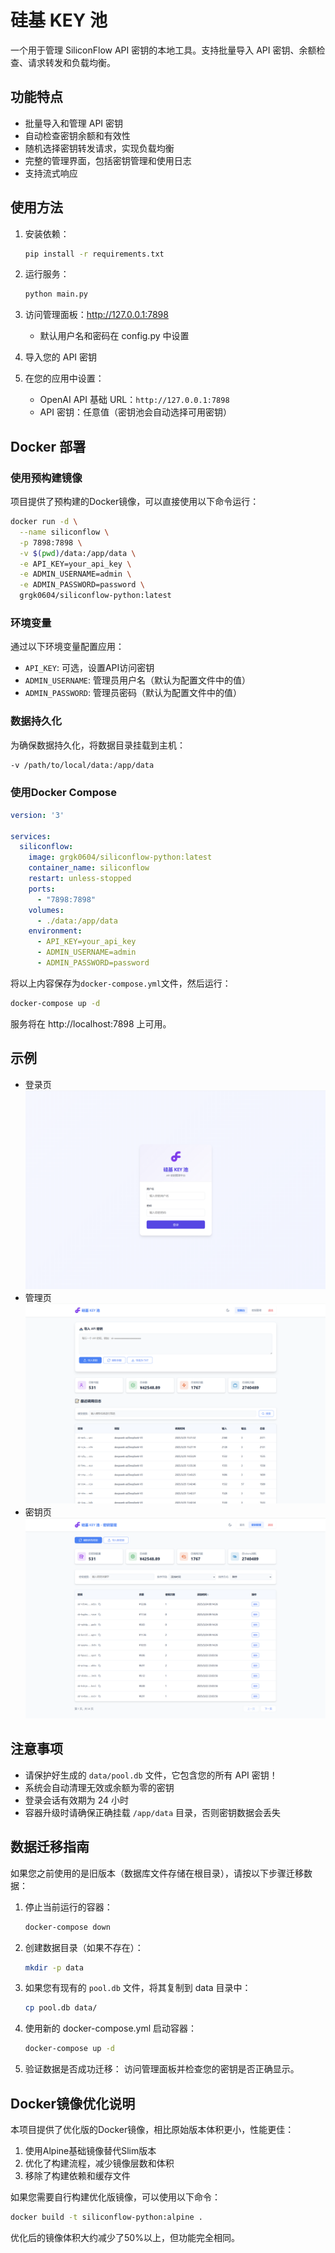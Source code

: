 # 硅基 KEY 池

一个用于管理 SiliconFlow API 密钥的本地工具。支持批量导入 API 密钥、余额检查、请求转发和负载均衡。

## 功能特点

- 批量导入和管理 API 密钥
- 自动检查密钥余额和有效性
- 随机选择密钥转发请求，实现负载均衡
- 完整的管理界面，包括密钥管理和使用日志
- 支持流式响应

## 使用方法

1. 安装依赖：
   ```bash
   pip install -r requirements.txt
   ```

2. 运行服务：
   ```bash
   python main.py
   ```

3. 访问管理面板：http://127.0.0.1:7898
   - 默认用户名和密码在 config.py 中设置

4. 导入您的 API 密钥

5. 在您的应用中设置：
   - OpenAI API 基础 URL：`http://127.0.0.1:7898`
   - API 密钥：任意值（密钥池会自动选择可用密钥）

## Docker 部署

### 使用预构建镜像

项目提供了预构建的Docker镜像，可以直接使用以下命令运行：

```bash
docker run -d \
  --name siliconflow \
  -p 7898:7898 \
  -v $(pwd)/data:/app/data \
  -e API_KEY=your_api_key \
  -e ADMIN_USERNAME=admin \
  -e ADMIN_PASSWORD=password \
  grgk0604/siliconflow-python:latest
```

### 环境变量

通过以下环境变量配置应用：

- `API_KEY`: 可选，设置API访问密钥
- `ADMIN_USERNAME`: 管理员用户名（默认为配置文件中的值）
- `ADMIN_PASSWORD`: 管理员密码（默认为配置文件中的值）

### 数据持久化

为确保数据持久化，将数据目录挂载到主机：

```bash
-v /path/to/local/data:/app/data
```

### 使用Docker Compose

```yaml
version: '3'

services:
  siliconflow:
    image: grgk0604/siliconflow-python:latest
    container_name: siliconflow
    restart: unless-stopped
    ports:
      - "7898:7898"
    volumes:
      - ./data:/app/data
    environment:
      - API_KEY=your_api_key
      - ADMIN_USERNAME=admin
      - ADMIN_PASSWORD=password
```

将以上内容保存为`docker-compose.yml`文件，然后运行：

```bash
docker-compose up -d
```

服务将在 http://localhost:7898 上可用。

## 示例
- 登录页
![登录页](./doc/login.png)
- 管理页
![管理页](./doc/admin.png)
- 密钥页
![密钥页](./doc/keylists.png)

## 注意事项

- 请保护好生成的 `data/pool.db` 文件，它包含您的所有 API 密钥！
- 系统会自动清理无效或余额为零的密钥
- 登录会话有效期为 24 小时
- 容器升级时请确保正确挂载 `/app/data` 目录，否则密钥数据会丢失

## 数据迁移指南

如果您之前使用的是旧版本（数据库文件存储在根目录），请按以下步骤迁移数据：

1. 停止当前运行的容器：
   ```bash
   docker-compose down
   ```

2. 创建数据目录（如果不存在）：
   ```bash
   mkdir -p data
   ```

3. 如果您有现有的 `pool.db` 文件，将其复制到 data 目录中：
   ```bash
   cp pool.db data/
   ```

4. 使用新的 docker-compose.yml 启动容器：
   ```bash
   docker-compose up -d
   ```

5. 验证数据是否成功迁移：
   访问管理面板并检查您的密钥是否正确显示。

## Docker镜像优化说明

本项目提供了优化版的Docker镜像，相比原始版本体积更小，性能更佳：

1. 使用Alpine基础镜像替代Slim版本
2. 优化了构建流程，减少镜像层数和体积
3. 移除了构建依赖和缓存文件

如果您需要自行构建优化版镜像，可以使用以下命令：

```bash
docker build -t siliconflow-python:alpine .
```

优化后的镜像体积大约减少了50%以上，但功能完全相同。

